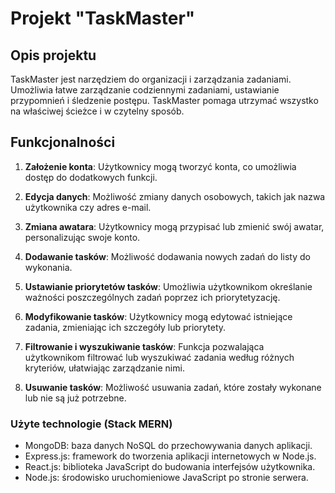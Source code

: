 # Projekt "TaskMaster"

## Opis projektu
TaskMaster jest narzędziem do organizacji i zarządzania zadaniami. Umożliwia łatwe zarządzanie codziennymi zadaniami, ustawianie przypomnień i śledzenie postępu. TaskMaster pomaga utrzymać wszystko na właściwej ścieżce i w czytelny sposób.

## Funkcjonalności
1. **Założenie konta**: Użytkownicy mogą tworzyć konta, co umożliwia dostęp do dodatkowych funkcji.

2. **Edycja danych**: Możliwość zmiany danych osobowych, takich jak nazwa użytkownika czy adres e-mail.

3. **Zmiana awatara**: Użytkownicy mogą przypisać lub zmienić swój awatar, personalizując swoje konto.

4. **Dodawanie tasków**: Możliwość dodawania nowych zadań do listy do wykonania.

5. **Ustawianie priorytetów tasków**: Umożliwia użytkownikom określanie ważności poszczególnych zadań poprzez ich priorytetyzację.

6. **Modyfikowanie tasków**: Użytkownicy mogą edytować istniejące zadania, zmieniając ich szczegóły lub priorytety.

7. **Filtrowanie i wyszukiwanie tasków**: Funkcja pozwalająca użytkownikom filtrować lub wyszukiwać zadania według różnych kryteriów, ułatwiając zarządzanie nimi.

8. **Usuwanie tasków**: Możliwość usuwania zadań, które zostały wykonane lub nie są już potrzebne.

### Użyte technologie (Stack MERN)
- MongoDB: baza danych NoSQL do przechowywania danych aplikacji.
- Express.js: framework do tworzenia aplikacji internetowych w Node.js.
- React.js: biblioteka JavaScript do budowania interfejsów użytkownika.
- Node.js: środowisko uruchomieniowe JavaScript po stronie serwera.

